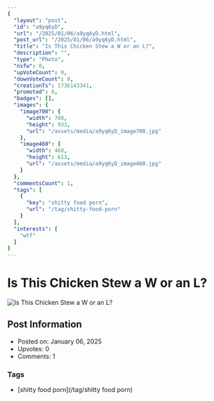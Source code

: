 ```yaml
---
{
  "layout": "post",
  "id": "a9yq6yD",
  "url": "/2025/01/06/a9yq6yD.html",
  "post_url": "/2025/01/06/a9yq6yD.html",
  "title": "Is This Chicken Stew a W or an L?",
  "description": "",
  "type": "Photo",
  "nsfw": 0,
  "upVoteCount": 0,
  "downVoteCount": 0,
  "creationTs": 1736143341,
  "promoted": 0,
  "badges": [],
  "images": {
    "image700": {
      "width": 700,
      "height": 933,
      "url": "/assets/media/a9yq6yD_image700.jpg"
    },
    "image460": {
      "width": 460,
      "height": 613,
      "url": "/assets/media/a9yq6yD_image460.jpg"
    }
  },
  "commentsCount": 1,
  "tags": [
    {
      "key": "shitty food porn",
      "url": "/tag/shitty-food-porn"
    }
  ],
  "interests": [
    "wtf"
  ]
}
---
```


# Is This Chicken Stew a W or an L?

![Is This Chicken Stew a W or an L?](/assets/media/a9yq6yD_image700.jpg)

## Post Information

- Posted on: January 06, 2025
- Upvotes: 0
- Comments: 1

### Tags

- [shitty food porn](/tag/shitty food porn)
